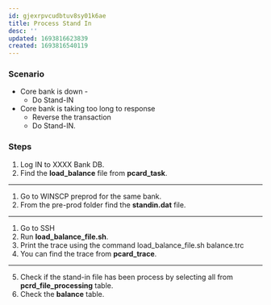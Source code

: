 ```yaml
---
id: gjexrpvcudbtuv8sy01k6ae
title: Process Stand In
desc: ''
updated: 1693816623839
created: 1693816540119
---
```

### Scenario
* Core bank is down - 
    * Do Stand-IN
* Core bank is taking too long to response 
    * Reverse the transaction
    * Do Stand-IN.

### Steps
1. Log IN to XXXX Bank DB.
2. Find the **load_balance** file from **pcard_task**.
---
1. Go to WINSCP preprod for the same bank. 
2. From the pre-prod folder find the **standin.dat** file.
---
1. Go to SSH  
2. Run **load_balance_file.sh**.
3. Print the trace using the command load_balance_file.sh balance.trc
4. You can find the trace from **pcard_trace**.
---
5. Check if the stand-in file has been process by selecting all from **pcrd_file_processing** table.
6. Check the **balance** table.
